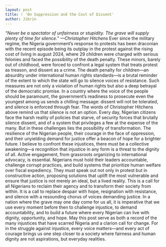 ```yaml
---
layout: post
title: ! 'On Suppression and the Cost of Dissent'
author: Jibrin
---
```


<i>“Never be a spectator of unfairness or stupidity. The grave will supply plenty of time for silence.” —Christopher Hitchens</i>
Ever since the military regime, the Nigeria government’s response to protests has been draconian with the recent episode being its outplay in the protest against the rising cost of living in august 2024, where 29 children were charged with serious felonies and faced the possibility of the death penalty. These minors, barely out of childhood, were forced to confront a legal system that treats protest as treason, and dissent as a crime.
The death penalty for children—an absurdity under international human rights standards—is a brutal reminder of the extent to which the state will go to silence voices of resistance. Such measures are not only a violation of human rights but also a deep betrayal of the democratic promise. In a country where the voice of the people should be paramount, the government’s readiness to prosecute even the youngest among us sends a chilling message: dissent will not be tolerated, and silence is enforced through fear.
The words of Christopher Hitchens above remind us that silence is not an option. Every day, Nigerian citizens face the harsh reality of policies that starve, of security forces that brutally silence dissent, and of a system that privileges a few at the expense of the many. But in these challenges lies the possibility of transformation. The resilience of the Nigerian people, their courage in the face of oppression, and their unyielding demand for justice offer a beacon of hope for a brighter future.
I believe to confront these injustices, there must be a collective awakening—a recognition that injustice in any form is a threat to the dignity of all. Active engagement, from grassroots organizing to international advocacy, is essential. Nigerians must hold their leaders accountable, challenge corrupt practices, and build systems that prioritize human welfare over fiscal expediency. They must speak out not only in protest but in constructive action, proposing solutions that uplift the most vulnerable and ensure that justice is not merely an ideal, but a lived reality.
This is a call for all Nigerians to reclaim their agency and to transform their society from within. It is a call to replace despair with hope, resignation with resistance, and silence with a resounding chorus of voices demanding justice. In a nation where the grave may one day come for us all, it is imperative that we use every moment before then to challenge injustice, to demand accountability, and to build a future where every Nigerian can live with dignity, opportunity, and hope.
May this post serve as both a record of the many injustices that have scarred Nigeria and a clarion call for change. For in the struggle against injustice, every voice matters—and every act of courage brings us one step closer to a society where fairness and human dignity are not aspirations, but everyday realities.
